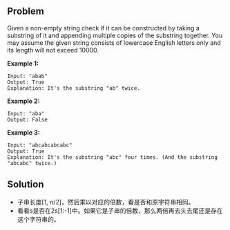 ## Problem

Given a non-empty string check if it can be constructed by taking a substring of it and appending multiple copies of the substring together. You may assume the given string consists of lowercase English letters only and its length will not exceed 10000.

 

**Example 1:**

```
Input: "abab"
Output: True
Explanation: It's the substring "ab" twice.
```

**Example 2:**

```
Input: "aba"
Output: False
```

**Example 3:**

```
Input: "abcabcabcabc"
Output: True
Explanation: It's the substring "abc" four times. (And the substring "abcabc" twice.)
```



## Solution

* 子串长度[1, n/2]，然后乘以对应的倍数，看是否和原字符串相同。
* 看看s是否在2s[1:-1]中。如果它是子串的倍数，那么两倍再去头去尾还是存在这个字符串的。